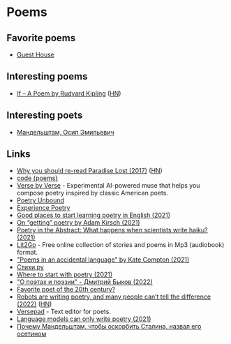 # Poems

## Favorite poems

- [Guest House](https://mrsmindfulness.com/guest-house-poem/)

## Interesting poems

- [If – A Poem by Rudyard Kipling](https://poets.org/poem/if) ([HN](https://news.ycombinator.com/item?id=29753513))

## Interesting poets

- [Мандельштам, Осип Эмильевич](https://ru.wikipedia.org/wiki/%D0%9C%D0%B0%D0%BD%D0%B4%D0%B5%D0%BB%D1%8C%D1%88%D1%82%D0%B0%D0%BC,_%D0%9E%D1%81%D0%B8%D0%BF_%D0%AD%D0%BC%D0%B8%D0%BB%D1%8C%D0%B5%D0%B2%D0%B8%D1%87)

## Links

- [Why you should re-read Paradise Lost (2017)](https://www.bbc.com/culture/article/20170419-why-paradise-lost-is-one-of-the-worlds-most-important-poems) ([HN](https://news.ycombinator.com/item?id=23598292))
- [code {poems}](http://code-poems.com/index.html)
- [Verse by Verse](https://sites.research.google/versebyverse/) - Experimental AI-powered muse that helps you compose poetry inspired by classic American poets.
- [Poetry Unbound](https://onbeing.org/series/poetry-unbound/)
- [Experience Poetry](https://onbeing.org/poetry-home/)
- [Good places to start learning poetry in English (2021)](https://twitter.com/dan_abramov/status/1378049147811606541)
- [On “getting” poetry by Adam Kirsch (2021)](https://newcriterion.com/issues/2021/4/on-getting-poetry)
- [Poetry in the Abstract: What happens when scientists write haiku? (2021)](https://theamericanscholar.org/poetry-in-the-abstract/)
- [Lit2Go](https://etc.usf.edu/lit2go/) - Free online collection of stories and poems in Mp3 (audiobook) format.
- ["Poems in an accidental language" by Kate Compton (2021)](https://www.youtube.com/watch?v=NlClzGbemu8)
- [Стихи.ру](https://stihi.ru/)
- [Where to start with poetry (2021)](https://www.reddit.com/r/suggestmeabook/comments/rsnkpz/i_read_50_books_a_year_but_i_still_have_never/)
- ["О поэтах и поэзии" - Дмитрий Быков (2022)](https://www.labirint.ru/books/831923/)
- [Favorite poet of the 20th century?](https://www.reddit.com/r/AskARussian/comments/rzx9qy/favorite_poet_of_the_20th_century/)
- [Robots are writing poetry, and many people can’t tell the difference (2022)](https://thewalrus.ca/ai-poetry/) ([HN](https://news.ycombinator.com/item?id=31298899))
- [Versepad](https://versepad.com/) - Text editor for poets.
- [Language models can only write poetry (2021)](https://posts.decontextualize.com/language-models-poetry/)
- [Почему Мандельштам, чтобы оскорбить Сталина, назвал его осетином](https://gorky.media/context/pochemu-mandelshtam-chtoby-oskorbit-stalina-nazval-ego-osetinom/)
